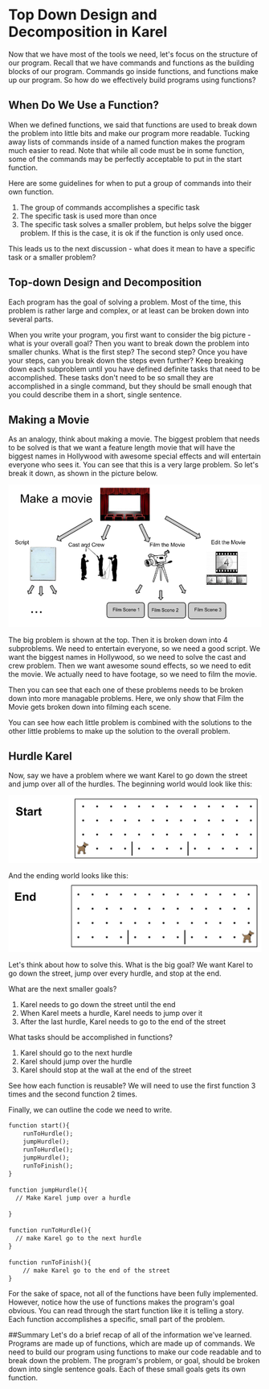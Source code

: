 # Top Down Design and Decomposition in Karel

Now that we have most of the tools we need, let's focus on the structure of our program.  Recall that we have commands and functions as the building blocks of our program.  Commands go inside functions, and functions make up our program.  So how do we effectively build programs using functions?

## When Do We Use a Function?
When we defined functions, we said that functions are used to break down the problem into little bits and make our program more readable.  Tucking away lists of commands inside of a named function makes the program much easier to read.  Note that while all code must be in some function, some of the commands may be perfectly acceptable to put in the start function.

Here are some guidelines for when to put a group of commands into their own function.

1. The group of commands accomplishes a specific task
2. The specific task is used more than once
3. The specific task solves a smaller problem, but helps solve the bigger problem.  If this is the case, it is ok if the function is only used once.

This leads us to the next discussion - what does it mean to have a specific task or a smaller problem?

## Top-down Design and Decomposition
Each program has the goal of solving a problem.  Most of the time, this problem is rather large and complex, or at least can be broken down into several parts.

When you write your program, you first want to consider the big picture - what is your overall goal?  Then you want to break down the problem into smaller chunks.  What is the first step?  The second step?  Once you have your steps, can you break down the steps even further?  Keep breaking down each subproblem until you have defined definite tasks that need to be accomplished.  These tasks don't need to be so small they are accomplished in a single command, but they should be small enough that you could describe them in a short, single sentence.

## Making a Movie
As an analogy, think about making a movie.  The biggest problem that needs to be solved is that we want a feature length movie that will have the biggest names in Hollywood with awesome special effects and will entertain everyone who sees it.  You can see that this is a very large problem.  So let's break it down, as shown in the picture below.

![Movie Subproblems](../static/karel/movieDiagram.png "Karel is Stuck")

The big problem is shown at the top.  Then it is broken down into 4 subproblems.  We need to entertain everyone, so we need a good script.  We want the biggest names in Hollywood, so we need to solve the cast and crew problem.  Then we want awesome sound effects, so we need to edit the movie.  We actually need to have footage, so we need to film the movie.

Then you can see that each one of these problems needs to be broken down into more managable problems.  Here, we only show that Film the Movie gets broken down into filming each scene.

You can see how each little problem is combined with the solutions to the other little problems to make up the solution to the overall problem.

## Hurdle Karel
Now, say we have a problem where we want Karel to go down the street and jump over all of the hurdles.  The beginning world would look like this:

![Starting Hurdles](../static/karel/hurdle_Karel_start.png "Karel is Stuck")

And the ending world looks like this:
![Ending Hurdles](../static/karel/hurdle_Karel_end.png "Karel is Stuck")

Let's think about how to solve this. What is the big goal?  We want Karel to go down the street, jump over every hurdle, and stop at the end.

What are the next smaller goals?
1. Karel needs to go down the street until the end
2. When Karel meets a hurdle, Karel needs to jump over it
3. After the last hurdle, Karel needs to go to the end of the street


What tasks should be accomplished in functions?
1. Karel should go to the next hurdle
2. Karel should jump over the hurdle
3. Karel should stop at the wall at the end of the street

See how each function is reusable?  We will need to use the first function 3 times and the second function 2 times.

Finally, we can outline the code we need to write.

```
function start(){
    runToHurdle();
    jumpHurdle();
	runToHurdle();
	jumpHurdle();
	runToFinish();
}

function jumpHurdle(){
  // Make Karel jump over a hurdle

}

function runToHurdle(){
  // make Karel go to the next hurdle
}

function runToFinish(){
    // make Karel go to the end of the street
}
```

For the sake of space, not all of the functions have been fully implemented.  However, notice how the use of functions makes the program's goal obvious.  You can read through the start function like it is telling a story.  Each function accomplishes a specific, small part of the problem.


##Summary
Let's do a brief recap of all of the information we've learned.  Programs are made up of functions, which are made up of commands.  We need to build our program using functions to make our code readable and to break down the problem.  The program's problem, or goal, should be broken down into single sentence goals.  Each of these small goals gets its own function.






